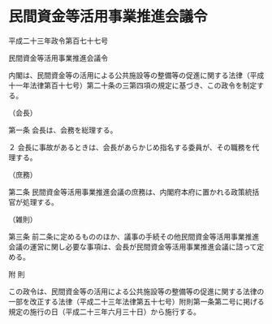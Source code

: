 # 民間資金等活用事業推進会議令

平成二十三年政令第百七十七号

民間資金等活用事業推進会議令

内閣は、民間資金等の活用による公共施設等の整備等の促進に関する法律（平成十一年法律第百十七号）第二十条の三第四項の規定に基づき、この政令を制定する。

（会長）

第一条 会長は、会務を総理する。

２ 会長に事故があるときは、会長があらかじめ指名する委員が、その職務を代理する。

（庶務）

第二条 民間資金等活用事業推進会議の庶務は、内閣府本府に置かれる政策統括官が処理する。

（雑則）

第三条 前二条に定めるもののほか、議事の手続その他民間資金等活用事業推進会議の運営に関し必要な事項は、会長が民間資金等活用事業推進会議に諮って定める。

附 則

この政令は、民間資金等の活用による公共施設等の整備等の促進に関する法律の一部を改正する法律（平成二十三年法律第五十七号）附則第一条第二号に掲げる規定の施行の日（平成二十三年六月三十日）から施行する。
